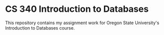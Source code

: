 CS 340 Introduction to Databases
===

This repository contains my assignment work for Oregon State University's Introduction to Databases course.
